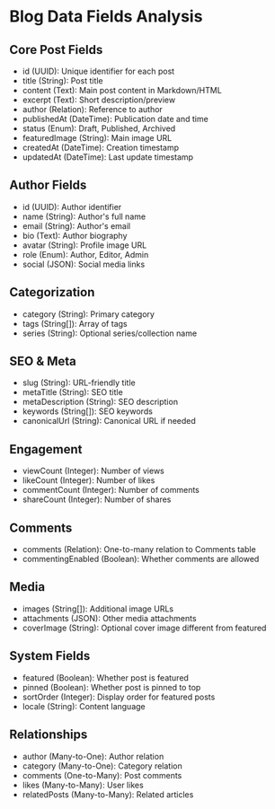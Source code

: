 # Blog Data Fields Analysis

## Core Post Fields
- id (UUID): Unique identifier for each post
- title (String): Post title
- content (Text): Main post content in Markdown/HTML
- excerpt (Text): Short description/preview
- author (Relation): Reference to author
- publishedAt (DateTime): Publication date and time
- status (Enum): Draft, Published, Archived
- featuredImage (String): Main image URL
- createdAt (DateTime): Creation timestamp
- updatedAt (DateTime): Last update timestamp

## Author Fields
- id (UUID): Author identifier
- name (String): Author's full name
- email (String): Author's email
- bio (Text): Author biography
- avatar (String): Profile image URL
- role (Enum): Author, Editor, Admin
- social (JSON): Social media links

## Categorization
- category (String): Primary category
- tags (String[]): Array of tags
- series (String): Optional series/collection name

## SEO & Meta
- slug (String): URL-friendly title
- metaTitle (String): SEO title
- metaDescription (String): SEO description
- keywords (String[]): SEO keywords
- canonicalUrl (String): Canonical URL if needed

## Engagement
- viewCount (Integer): Number of views
- likeCount (Integer): Number of likes
- commentCount (Integer): Number of comments
- shareCount (Integer): Number of shares

## Comments
- comments (Relation): One-to-many relation to Comments table
- commentingEnabled (Boolean): Whether comments are allowed

## Media
- images (String[]): Additional image URLs
- attachments (JSON): Other media attachments
- coverImage (String): Optional cover image different from featured

## System Fields
- featured (Boolean): Whether post is featured
- pinned (Boolean): Whether post is pinned to top
- sortOrder (Integer): Display order for featured posts
- locale (String): Content language

## Relationships
- author (Many-to-One): Author relation
- category (Many-to-One): Category relation
- comments (One-to-Many): Post comments
- likes (Many-to-Many): User likes
- relatedPosts (Many-to-Many): Related articles 